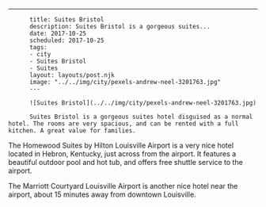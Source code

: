 ---
          title: Suites Bristol
          description: Suites Bristol is a gorgeous suites...
          date: 2017-10-25
          scheduled: 2017-10-25
          tags:
          - city
          - Suites Bristol
          - Suites
          layout: layouts/post.njk
          image: "../../img/city/pexels-andrew-neel-3201763.jpg"
          ---
          
          ![Suites Bristol](../../img/city/pexels-andrew-neel-3201763.jpg)
          
          Suites Bristol is a gorgeous suites hotel disguised as a normal hotel. The rooms are very spacious, and can be rented with a full kitchen. A great value for families.

The Homewood Suites by Hilton Louisville Airport is a very nice hotel located in Hebron, Kentucky, just across from the airport. It features a beautiful outdoor pool and hot tub, and offers free shuttle service to the airport.

The Marriott Courtyard Louisville Airport is another nice hotel near the airport, about 15 minutes away from downtown Louisville.